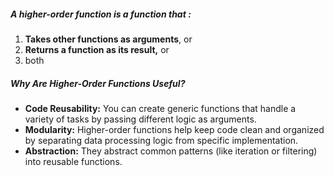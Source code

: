
##### A **higher-order function** is a function that :
1. **Takes other functions as arguments**, or
2. **Returns a function as its result,** or 
3. both
##### Why Are Higher-Order Functions Useful?
- **Code Reusability:** You can create generic functions that handle a variety of tasks by passing different logic as arguments.
- **Modularity:** Higher-order functions help keep code clean and organized by separating data processing logic from specific implementation.
- **Abstraction:** They abstract common patterns (like iteration or filtering) into reusable functions.